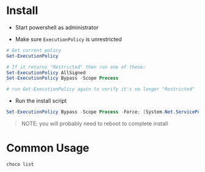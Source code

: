 
# Install

* Start powershell as administrator

* Make sure `ExecutionPolicy` is unrestricted
```powershell
# Get current policy
Get-ExecutionPolicy

# If it returns "Restricted" then run one of these:
Set-ExecutionPolicy AllSigned
Set-ExecutionPolicy Bypass -Scope Process

# run Get-ExecutionPolicy again to verify it's no longer "Restricted"

```

* Run the install script

```powershell
Set-ExecutionPolicy Bypass -Scope Process -Force; [System.Net.ServicePointManager]::SecurityProtocol = [System.Net.ServicePointManager]::SecurityProtocol -bor 3072; iex ((New-Object System.Net.WebClient).DownloadString('https://chocolatey.org/install.ps1'))
```

> NOTE: you will probably need to reboot to complete install

# Common Usage

```
choco list

```
